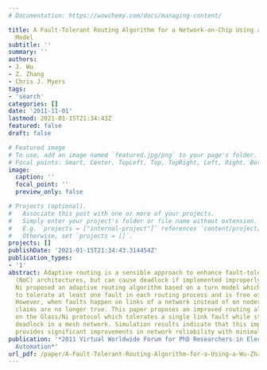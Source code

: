 ```yaml
---
# Documentation: https://wowchemy.com/docs/managing-content/

title: A Fault-Tolerant Routing Algorithm for a Network-on-Chip Using a Link Fault
  Model
subtitle: ''
summary: ''
authors:
- J. Wu
- Z. Zhang
- Chris J. Myers
tags:
- 'search'
categories: []
date: '2011-11-01'
lastmod: 2021-01-15T21:34:43Z
featured: false
draft: false

# Featured image
# To use, add an image named `featured.jpg/png` to your page's folder.
# Focal points: Smart, Center, TopLeft, Top, TopRight, Left, Right, BottomLeft, Bottom, BottomRight.
image:
  caption: ''
  focal_point: ''
  preview_only: false

# Projects (optional).
#   Associate this post with one or more of your projects.
#   Simply enter your project's folder or file name without extension.
#   E.g. `projects = ["internal-project"]` references `content/project/deep-learning/index.md`.
#   Otherwise, set `projects = []`.
projects: []
publishDate: '2021-01-15T21:34:43.314454Z'
publication_types:
- '1'
abstract: Adaptive routing is a sensible approach to enhance fault-tolerance in Network-on-Chip
  (NoC) architectures, but can cause deadlock if implemented improperly. Glass and
  Ni proposed an adaptive routing algorithm based on a turn model which is proven
  to tolerate at least one fault in each routing process and is free of deadlock.
  However, when faults happen on links of a network instead of on nodes, these two
  claims are no longer true. This paper proposes an improved routing algorithm based
  on the Glass/Ni protocol which tolerates a single link fault while still avoiding
  deadlock in a mesh network. Simulation results indicate that this improved algorithm
  provides significant improvements in network reliability with minimal cost.
publication: '*2011 Virtual Worldwide Forum for PhD Researchers in Electronic Design
  Automation*'
url_pdf: /paper/A-Fault-Tolerant-Routing-Algorithm-for-a-Using-a-Wu-Zhang/dccd4279eb6c05487e11f4522de8b18d671f04b1
---
```

